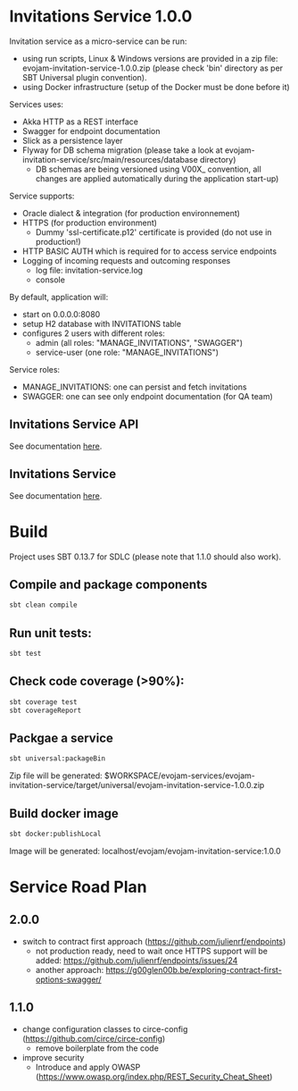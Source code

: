 # Invitations Service 1.0.0

Invitation service as a micro-service can be run:
- using run scripts, Linux & Windows versions are provided in a zip file: evojam-invitation-service-1.0.0.zip (please check 'bin' directory as per SBT Universal plugin convention).
- using Docker infrastructure (setup of the Docker must be done before it)

Services uses:
- Akka HTTP as a REST interface
- Swagger for endpoint documentation
- Slick as a persistence layer
- Flyway for DB schema migration (please take a look at evojam-invitation-service/src/main/resources/database directory)
	- DB schemas are being versioned using V00X_ convention, all changes are applied automatically during the application start-up)

Service supports:
- Oracle dialect & integration (for production environnement)
- HTTPS (for production environment)
	- Dummy 'ssl-certificate.p12' certificate is provided (do not use in production!)
- HTTP BASIC AUTH which is required for to access service endpoints
- Logging of incoming requests and outcoming responses
	- log file: invitation-service.log
	- console

By default, application will:
- start on 0.0.0.0:8080
- setup H2 database with INVITATIONS table
- configures 2 users with different roles:
	- admin (all roles: "MANAGE_INVITATIONS", "SWAGGER")
	- service-user (one role: "MANAGE_INVITATIONS")

Service roles:
- MANAGE_INVITATIONS: one can persist and fetch invitations
- SWAGGER: one can see only endpoint documentation (for QA team)

## Invitations Service API
See documentation [here](evojam-invitation-service-api/README.md).

## Invitations Service
See documentation [here](evojam-invitation-service/README.md).

# Build

Project uses SBT 0.13.7 for SDLC (please note that 1.1.0 should also work).

## Compile and package components

```bash
sbt clean compile
```

## Run unit tests:

```bash
sbt test
```

## Check code coverage (>90%):

```bash
sbt coverage test
sbt coverageReport
```

## Packgae a service

```bash
sbt universal:packageBin
```
Zip file will be generated: $WORKSPACE/evojam-services/evojam-invitation-service/target/universal/evojam-invitation-service-1.0.0.zip

## Build docker image

```bash
sbt docker:publishLocal
```
Image will be generated: localhost/evojam/evojam-invitation-service:1.0.0

# Service Road Plan

## 2.0.0
- switch to contract first approach (https://github.com/julienrf/endpoints)
	- not production ready, need to wait once HTTPS support will be added: https://github.com/julienrf/endpoints/issues/24
	- another approach: https://g00glen00b.be/exploring-contract-first-options-swagger/

## 1.1.0
- change configuration classes to circe-config (https://github.com/circe/circe-config)
	- remove boilerplate from the code
- improve security
	- Introduce and apply OWASP (https://www.owasp.org/index.php/REST_Security_Cheat_Sheet)
